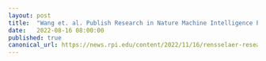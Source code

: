 ```yaml
---
layout: post
title:  "Wang et. al. Publish Research in Nature Machine Intelligence Promoting the Metaverse Transformation of Health Care"
date:   2022-08-16 08:00:00
published: true
canonical_url: https://news.rpi.edu/content/2022/11/16/rensselaer-researchers-publish-research-nature-machine-intelligence-promoting
---
```

